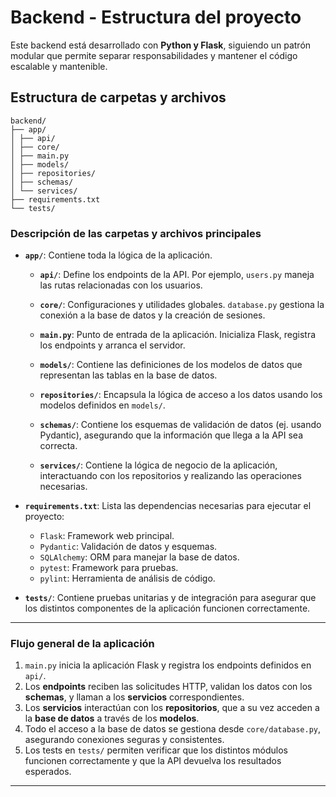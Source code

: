 # Backend - Estructura del proyecto

Este backend está desarrollado con **Python y Flask**, siguiendo un patrón modular que permite separar responsabilidades y mantener el código escalable y mantenible.

## Estructura de carpetas y archivos

```text
backend/
├── app/
│ ├── api/
│ ├── core/
│ ├── main.py
│ ├── models/
│ ├── repositories/
│ ├── schemas/
│ └── services/
├── requirements.txt
└── tests/
```

### Descripción de las carpetas y archivos principales

- **`app/`**: Contiene toda la lógica de la aplicación.
  
  - **`api/`**: Define los endpoints de la API. Por ejemplo, `users.py` maneja las rutas relacionadas con los usuarios.
  
  - **`core/`**: Configuraciones y utilidades globales. `database.py` gestiona la conexión a la base de datos y la creación de sesiones.
  
  - **`main.py`**: Punto de entrada de la aplicación. Inicializa Flask, registra los endpoints y arranca el servidor.
  
  - **`models/`**: Contiene las definiciones de los modelos de datos que representan las tablas en la base de datos.
  
  - **`repositories/`**: Encapsula la lógica de acceso a los datos usando los modelos definidos en `models/`.
  
  - **`schemas/`**: Contiene los esquemas de validación de datos (ej. usando Pydantic), asegurando que la información que llega a la API sea correcta.
  
  - **`services/`**: Contiene la lógica de negocio de la aplicación, interactuando con los repositorios y realizando las operaciones necesarias.

- **`requirements.txt`**: Lista las dependencias necesarias para ejecutar el proyecto:
  - `Flask`: Framework web principal.
  - `Pydantic`: Validación de datos y esquemas.
  - `SQLAlchemy`: ORM para manejar la base de datos.
  - `pytest`: Framework para pruebas.
  - `pylint`: Herramienta de análisis de código.

- **`tests/`**: Contiene pruebas unitarias y de integración para asegurar que los distintos componentes de la aplicación funcionen correctamente.

---

### Flujo general de la aplicación

1. `main.py` inicia la aplicación Flask y registra los endpoints definidos en `api/`.
2. Los **endpoints** reciben las solicitudes HTTP, validan los datos con los **schemas**, y llaman a los **servicios** correspondientes.
3. Los **servicios** interactúan con los **repositorios**, que a su vez acceden a la **base de datos** a través de los **modelos**.
4. Todo el acceso a la base de datos se gestiona desde `core/database.py`, asegurando conexiones seguras y consistentes.
5. Los tests en `tests/` permiten verificar que los distintos módulos funcionen correctamente y que la API devuelva los resultados esperados.

---
```
```
